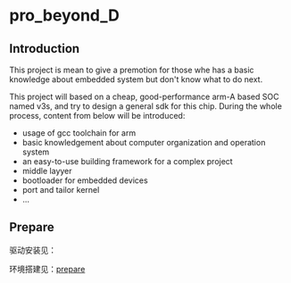 # pro_beyond_D

## Introduction

This project is mean to give a premotion for those whe has a basic knowledge about embedded system but don't know what to do next.

This project will based on a cheap, good-performance arm-A based SOC named v3s, and try to design a general sdk for this chip. During the whole process, content from below will be introduced:

* usage of gcc toolchain for arm
* basic knowledgement about computer organization and operation system
* an easy-to-use building framework for a complex project
* middle layyer
* bootloader for embedded devices
* port and tailor kernel
* ...


## Prepare

驱动安装见：

环境搭建见：[prepare](./Prepare.md)
